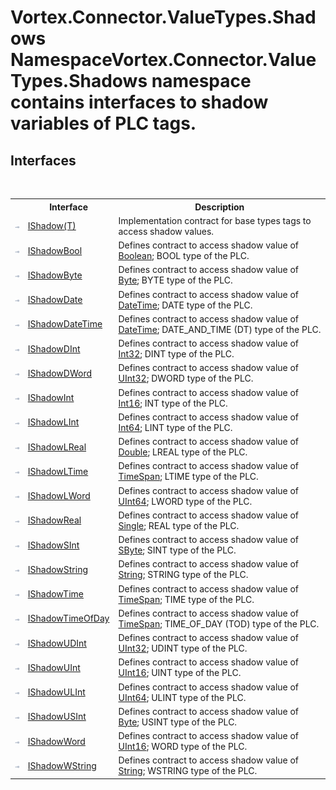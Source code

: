 # Vortex.Connector.ValueTypes.Shadows NamespaceVortex.Connector.ValueTypes.Shadows namespace contains interfaces to shadow variables of PLC tags.



## Interfaces
&nbsp;<table><tr><th></th><th>Interface</th><th>Description</th></tr><tr><td>![Public interface](media/pubinterface.gif "Public interface")</td><td><a href="T_Vortex_Connector_ValueTypes_Shadows_IShadow_1.md">IShadow(T)</a></td><td>
Implementation contract for base types tags to access shadow values.</td></tr><tr><td>![Public interface](media/pubinterface.gif "Public interface")</td><td><a href="T_Vortex_Connector_ValueTypes_Shadows_IShadowBool.md">IShadowBool</a></td><td>
Defines contract to access shadow value of <a href="https://docs.microsoft.com/dotnet/api/system.boolean" target="_blank">Boolean</a>; BOOL type of the PLC.</td></tr><tr><td>![Public interface](media/pubinterface.gif "Public interface")</td><td><a href="T_Vortex_Connector_ValueTypes_Shadows_IShadowByte.md">IShadowByte</a></td><td>
Defines contract to access shadow value of <a href="https://docs.microsoft.com/dotnet/api/system.byte" target="_blank">Byte</a>; BYTE type of the PLC.</td></tr><tr><td>![Public interface](media/pubinterface.gif "Public interface")</td><td><a href="T_Vortex_Connector_ValueTypes_Shadows_IShadowDate.md">IShadowDate</a></td><td>
Defines contract to access shadow value of <a href="https://docs.microsoft.com/dotnet/api/system.datetime" target="_blank">DateTime</a>; DATE type of the PLC.</td></tr><tr><td>![Public interface](media/pubinterface.gif "Public interface")</td><td><a href="T_Vortex_Connector_ValueTypes_Shadows_IShadowDateTime.md">IShadowDateTime</a></td><td>
Defines contract to access shadow value of <a href="https://docs.microsoft.com/dotnet/api/system.datetime" target="_blank">DateTime</a>; DATE_AND_TIME (DT) type of the PLC.</td></tr><tr><td>![Public interface](media/pubinterface.gif "Public interface")</td><td><a href="T_Vortex_Connector_ValueTypes_Shadows_IShadowDInt.md">IShadowDInt</a></td><td>
Defines contract to access shadow value of <a href="https://docs.microsoft.com/dotnet/api/system.int32" target="_blank">Int32</a>; DINT type of the PLC.</td></tr><tr><td>![Public interface](media/pubinterface.gif "Public interface")</td><td><a href="T_Vortex_Connector_ValueTypes_Shadows_IShadowDWord.md">IShadowDWord</a></td><td>
Defines contract to access shadow value of <a href="https://docs.microsoft.com/dotnet/api/system.uint32" target="_blank">UInt32</a>; DWORD type of the PLC.</td></tr><tr><td>![Public interface](media/pubinterface.gif "Public interface")</td><td><a href="T_Vortex_Connector_ValueTypes_Shadows_IShadowInt.md">IShadowInt</a></td><td>
Defines contract to access shadow value of <a href="https://docs.microsoft.com/dotnet/api/system.int16" target="_blank">Int16</a>; INT type of the PLC.</td></tr><tr><td>![Public interface](media/pubinterface.gif "Public interface")</td><td><a href="T_Vortex_Connector_ValueTypes_Shadows_IShadowLInt.md">IShadowLInt</a></td><td>
Defines contract to access shadow value of <a href="https://docs.microsoft.com/dotnet/api/system.int64" target="_blank">Int64</a>; LINT type of the PLC.</td></tr><tr><td>![Public interface](media/pubinterface.gif "Public interface")</td><td><a href="T_Vortex_Connector_ValueTypes_Shadows_IShadowLReal.md">IShadowLReal</a></td><td>
Defines contract to access shadow value of <a href="https://docs.microsoft.com/dotnet/api/system.double" target="_blank">Double</a>; LREAL type of the PLC.</td></tr><tr><td>![Public interface](media/pubinterface.gif "Public interface")</td><td><a href="T_Vortex_Connector_ValueTypes_Shadows_IShadowLTime.md">IShadowLTime</a></td><td>
Defines contract to access shadow value of <a href="https://docs.microsoft.com/dotnet/api/system.timespan" target="_blank">TimeSpan</a>; LTIME type of the PLC.</td></tr><tr><td>![Public interface](media/pubinterface.gif "Public interface")</td><td><a href="T_Vortex_Connector_ValueTypes_Shadows_IShadowLWord.md">IShadowLWord</a></td><td>
Defines contract to access shadow value of <a href="https://docs.microsoft.com/dotnet/api/system.uint64" target="_blank">UInt64</a>; LWORD type of the PLC.</td></tr><tr><td>![Public interface](media/pubinterface.gif "Public interface")</td><td><a href="T_Vortex_Connector_ValueTypes_Shadows_IShadowReal.md">IShadowReal</a></td><td>
Defines contract to access shadow value of <a href="https://docs.microsoft.com/dotnet/api/system.single" target="_blank">Single</a>; REAL type of the PLC.</td></tr><tr><td>![Public interface](media/pubinterface.gif "Public interface")</td><td><a href="T_Vortex_Connector_ValueTypes_Shadows_IShadowSInt.md">IShadowSInt</a></td><td>
Defines contract to access shadow value of <a href="https://docs.microsoft.com/dotnet/api/system.sbyte" target="_blank">SByte</a>; SINT type of the PLC.</td></tr><tr><td>![Public interface](media/pubinterface.gif "Public interface")</td><td><a href="T_Vortex_Connector_ValueTypes_Shadows_IShadowString.md">IShadowString</a></td><td>
Defines contract to access shadow value of <a href="https://docs.microsoft.com/dotnet/api/system.string" target="_blank">String</a>; STRING type of the PLC.</td></tr><tr><td>![Public interface](media/pubinterface.gif "Public interface")</td><td><a href="T_Vortex_Connector_ValueTypes_Shadows_IShadowTime.md">IShadowTime</a></td><td>
Defines contract to access shadow value of <a href="https://docs.microsoft.com/dotnet/api/system.timespan" target="_blank">TimeSpan</a>; TIME type of the PLC.</td></tr><tr><td>![Public interface](media/pubinterface.gif "Public interface")</td><td><a href="T_Vortex_Connector_ValueTypes_Shadows_IShadowTimeOfDay.md">IShadowTimeOfDay</a></td><td>
Defines contract to access shadow value of <a href="https://docs.microsoft.com/dotnet/api/system.timespan" target="_blank">TimeSpan</a>; TIME_OF_DAY (TOD) type of the PLC.</td></tr><tr><td>![Public interface](media/pubinterface.gif "Public interface")</td><td><a href="T_Vortex_Connector_ValueTypes_Shadows_IShadowUDInt.md">IShadowUDInt</a></td><td>
Defines contract to access shadow value of <a href="https://docs.microsoft.com/dotnet/api/system.uint32" target="_blank">UInt32</a>; UDINT type of the PLC.</td></tr><tr><td>![Public interface](media/pubinterface.gif "Public interface")</td><td><a href="T_Vortex_Connector_ValueTypes_Shadows_IShadowUInt.md">IShadowUInt</a></td><td>
Defines contract to access shadow value of <a href="https://docs.microsoft.com/dotnet/api/system.uint16" target="_blank">UInt16</a>; UINT type of the PLC.</td></tr><tr><td>![Public interface](media/pubinterface.gif "Public interface")</td><td><a href="T_Vortex_Connector_ValueTypes_Shadows_IShadowULInt.md">IShadowULInt</a></td><td>
Defines contract to access shadow value of <a href="https://docs.microsoft.com/dotnet/api/system.uint64" target="_blank">UInt64</a>; ULINT type of the PLC.</td></tr><tr><td>![Public interface](media/pubinterface.gif "Public interface")</td><td><a href="T_Vortex_Connector_ValueTypes_Shadows_IShadowUSInt.md">IShadowUSInt</a></td><td>
Defines contract to access shadow value of <a href="https://docs.microsoft.com/dotnet/api/system.byte" target="_blank">Byte</a>; USINT type of the PLC.</td></tr><tr><td>![Public interface](media/pubinterface.gif "Public interface")</td><td><a href="T_Vortex_Connector_ValueTypes_Shadows_IShadowWord.md">IShadowWord</a></td><td>
Defines contract to access shadow value of <a href="https://docs.microsoft.com/dotnet/api/system.uint16" target="_blank">UInt16</a>; WORD type of the PLC.</td></tr><tr><td>![Public interface](media/pubinterface.gif "Public interface")</td><td><a href="T_Vortex_Connector_ValueTypes_Shadows_IShadowWString.md">IShadowWString</a></td><td>
Defines contract to access shadow value of <a href="https://docs.microsoft.com/dotnet/api/system.string" target="_blank">String</a>; WSTRING type of the PLC.</td></tr></table>&nbsp;
